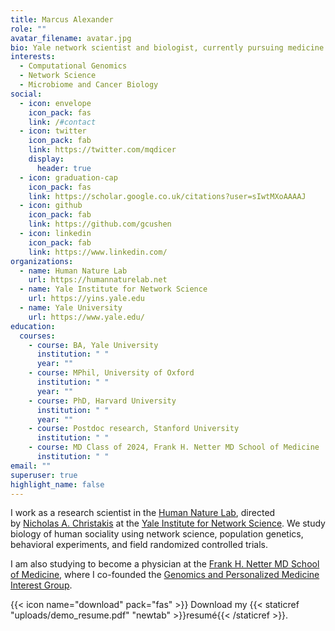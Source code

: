 ```yaml
---
title: Marcus Alexander
role: ""
avatar_filename: avatar.jpg
bio: Yale network scientist and biologist, currently pursuing medicine and genomics.
interests:
  - Computational Genomics
  - Network Science
  - Microbiome and Cancer Biology
social:
  - icon: envelope
    icon_pack: fas
    link: /#contact
  - icon: twitter
    icon_pack: fab
    link: https://twitter.com/mqdicer
    display:
      header: true
  - icon: graduation-cap
    icon_pack: fas
    link: https://scholar.google.co.uk/citations?user=sIwtMXoAAAAJ
  - icon: github
    icon_pack: fab
    link: https://github.com/gcushen
  - icon: linkedin
    icon_pack: fab
    link: https://www.linkedin.com/
organizations:
  - name: Human Nature Lab
    url: https://humannaturelab.net
  - name: Yale Institute for Network Science
    url: https://yins.yale.edu
  - name: Yale University
    url: https://www.yale.edu/
education:
  courses:
    - course: BA, Yale University
      institution: " "
      year: ""
    - course: MPhil, University of Oxford
      institution: " "
      year: ""
    - course: PhD, Harvard University
      institution: " "
      year: ""
    - course: Postdoc research, Stanford University
      institution: " "
    - course: MD Class of 2024, Frank H. Netter MD School of Medicine
      institution: " "
email: ""
superuser: true
highlight_name: false
---
```

I work as a research scientist in the [Human Nature Lab](https://humannaturelab.net/), directed by [Nicholas A. Christakis](https://nicholaschristakis.net/) at the [Yale Institute for Network Science](https://yins.yale.edu/). We study biology of human sociality using network science, population genetics, behavioral experiments, and field randomized controlled trials.

I am also studying to become a physician at the [Frank H. Netter MD School of Medicine](https://www.qu.edu/schools/medicine/), where I co-founded the [Genomics and Personalized Medicine Interest Group](https://netgene.ghost.io/).

{{< icon name="download" pack="fas" >}} Download my {{< staticref "uploads/demo_resume.pdf" "newtab" >}}resumé{{< /staticref >}}.